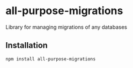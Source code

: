 # all-purpose-migrations
Library for managing migrations of any databases
## Installation
```bash
npm install all-purpose-migrations
```